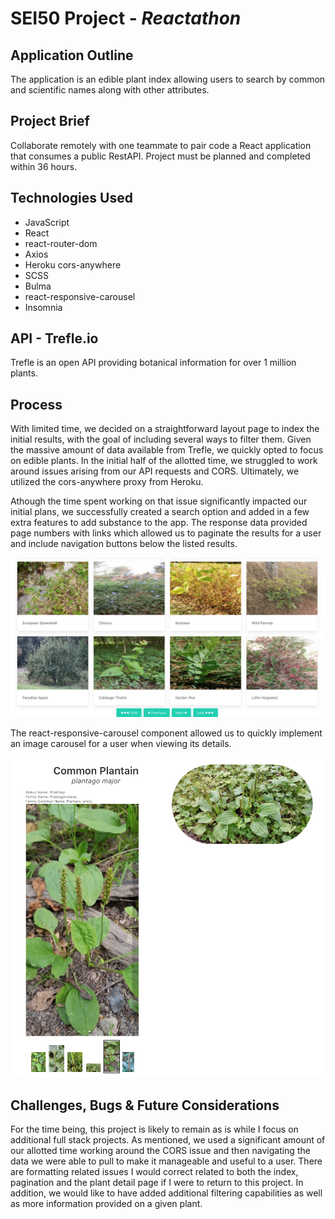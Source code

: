 # SEI50 Project - ***Reactathon***

## Application Outline
The application is an edible plant index allowing users to search by common and scientific names along with other attributes.

## Project Brief
Collaborate remotely with one teammate to pair code a React application that consumes a public RestAPI. Project must be planned and completed within 36 hours.

## Technologies Used
* JavaScript
* React
* react-router-dom
* Axios
* Heroku cors-anywhere
* SCSS
* Bulma
* react-responsive-carousel
* Insomnia

## API - Trefle.io
Trefle is an open API providing botanical information for over 1 million plants.

## Process
With limited time, we decided on a straightforward layout page to index the initial results, with the goal of including several ways to filter them. Given the massive amount of data available from Trefle, we quickly opted to focus on edible plants. In the initial half of the allotted time, we struggled to work around issues arising from our API requests and CORS. Ultimately, we utilized the cors-anywhere proxy from Heroku.

Athough the time spent working on that issue significantly impacted our initial plans, we successfully created a search option and added in a few extra features to add substance to the app. The response data provided page numbers with links which allowed us to paginate the results for a user and include navigation buttons below the listed results.

<div align='center'>
  <img src='./images/page.jpg'>
</div>

The react-responsive-carousel component allowed us to quickly implement an image carousel for a user when viewing its details.

<div align='center'>
  <img src='./images/show.jpg'>
</div>

## Challenges, Bugs & Future Considerations

For the time being, this project is likely to remain as is while I focus on additional full stack projects. As mentioned, we used a significant amount of our allotted time working around the CORS issue and then navigating the data we were able to pull to make it manageable and useful to a user. There are formatting related issues I would correct related to both the index, pagination and the plant detail page if I were to return to this project. In addition, we would like to have added additional filtering capabilities as well as more information provided on a given plant.

